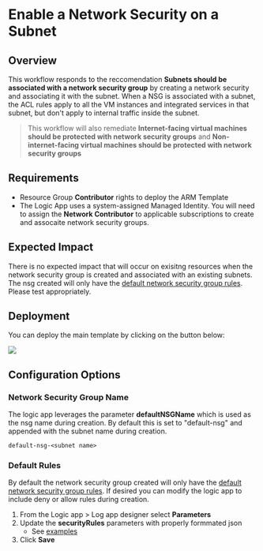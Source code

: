 

# Enable a Network Security on a Subnet

## Overview

This workflow responds to the reccomendation **Subnets should be associated with a network security group** by creating a network security and associating it with the subnet. When a NSG is associated with a subnet, the ACL rules apply to all the VM instances and integrated services in that subnet, but don't apply to internal traffic inside the subnet. 

> This workflow will also remediate **Internet-facing virtual machines should be protected with network security groups** and **Non-internet-facing virtual machines should be protected with network security groups**

## Requirements

- Resource Group **Contributor** rights to deploy the ARM Template
- The Logic App uses a system-assigned Managed Identity. You will need to assign the **Network Contributor** to applicable subscriptions to create and assocaite network security groups. 

## Expected Impact
There is no expected impact that will occur on exisitng resources when the network security group is created and associated with an existing subnets. The nsg created will only have the [default network security group rules](https://learn.microsoft.com/azure/virtual-network/network-security-groups-overview#default-security-rules). Please test appropriately. 

## Deployment

You can deploy the main template by clicking on the button below:

<a href="https://portal.azure.com/#create/Microsoft.Template/uri/https%3A%2F%2Fraw.githubusercontent.com%2Fseanstark%2Fazure-tools%2Fmain%2Fdefender-for-cloud%2FWorkflow%2520automation%2FEnable-NSG-OnSubnet%2FazureDeploy.json" target="_blank">
    <img src="https://aka.ms/deploytoazurebutton"/>
</a>


## Configuration Options

### Network Security Group Name
The logic app leverages the parameter **defaultNSGName** which is used as the nsg name during creation. By default this is set to "default-nsg" and appended with the subnet name during creation. 

``` 
default-nsg-<subnet name>
```

### Default Rules

By default the network security group created will only have the [default network security group rules](https://learn.microsoft.com/azure/virtual-network/network-security-groups-overview#default-security-rules). If desired you can modify the logic app to include deny or allow rules during creation. 

1. From the Logic app > Log app designer select **Parameters**
2. Update the **securityRules** parameters with properly formmated json
    * See [examples](https://github.com/seanstark/azure-tools/blob/main/defender-for-cloud/Workflow%20automation/Enable-NSG-OnSubnet/exampleRules.json)
3. Click **Save**
